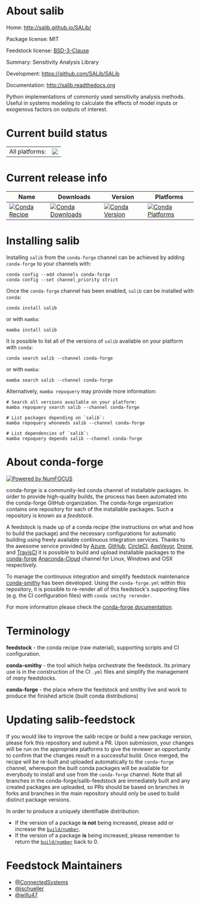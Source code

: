 About salib
===========

Home: http://salib.github.io/SALib/

Package license: MIT

Feedstock license: [BSD-3-Clause](https://github.com/conda-forge/salib-feedstock/blob/main/LICENSE.txt)

Summary: Sensitivity Analysis Library

Development: https://github.com/SALib/SALib

Documentation: http://salib.readthedocs.org

Python implementations of commonly used sensitivity analysis methods.
Useful in systems modeling to calculate the effects of model inputs or
exogenous factors on outputs of interest.


Current build status
====================


<table><tr><td>All platforms:</td>
    <td>
      <a href="https://dev.azure.com/conda-forge/feedstock-builds/_build/latest?definitionId=4329&branchName=main">
        <img src="https://dev.azure.com/conda-forge/feedstock-builds/_apis/build/status/salib-feedstock?branchName=main">
      </a>
    </td>
  </tr>
</table>

Current release info
====================

| Name | Downloads | Version | Platforms |
| --- | --- | --- | --- |
| [![Conda Recipe](https://img.shields.io/badge/recipe-salib-green.svg)](https://anaconda.org/conda-forge/salib) | [![Conda Downloads](https://img.shields.io/conda/dn/conda-forge/salib.svg)](https://anaconda.org/conda-forge/salib) | [![Conda Version](https://img.shields.io/conda/vn/conda-forge/salib.svg)](https://anaconda.org/conda-forge/salib) | [![Conda Platforms](https://img.shields.io/conda/pn/conda-forge/salib.svg)](https://anaconda.org/conda-forge/salib) |

Installing salib
================

Installing `salib` from the `conda-forge` channel can be achieved by adding `conda-forge` to your channels with:

```
conda config --add channels conda-forge
conda config --set channel_priority strict
```

Once the `conda-forge` channel has been enabled, `salib` can be installed with `conda`:

```
conda install salib
```

or with `mamba`:

```
mamba install salib
```

It is possible to list all of the versions of `salib` available on your platform with `conda`:

```
conda search salib --channel conda-forge
```

or with `mamba`:

```
mamba search salib --channel conda-forge
```

Alternatively, `mamba repoquery` may provide more information:

```
# Search all versions available on your platform:
mamba repoquery search salib --channel conda-forge

# List packages depending on `salib`:
mamba repoquery whoneeds salib --channel conda-forge

# List dependencies of `salib`:
mamba repoquery depends salib --channel conda-forge
```


About conda-forge
=================

[![Powered by
NumFOCUS](https://img.shields.io/badge/powered%20by-NumFOCUS-orange.svg?style=flat&colorA=E1523D&colorB=007D8A)](https://numfocus.org)

conda-forge is a community-led conda channel of installable packages.
In order to provide high-quality builds, the process has been automated into the
conda-forge GitHub organization. The conda-forge organization contains one repository
for each of the installable packages. Such a repository is known as a *feedstock*.

A feedstock is made up of a conda recipe (the instructions on what and how to build
the package) and the necessary configurations for automatic building using freely
available continuous integration services. Thanks to the awesome service provided by
[Azure](https://azure.microsoft.com/en-us/services/devops/), [GitHub](https://github.com/),
[CircleCI](https://circleci.com/), [AppVeyor](https://www.appveyor.com/),
[Drone](https://cloud.drone.io/welcome), and [TravisCI](https://travis-ci.com/)
it is possible to build and upload installable packages to the
[conda-forge](https://anaconda.org/conda-forge) [Anaconda-Cloud](https://anaconda.org/)
channel for Linux, Windows and OSX respectively.

To manage the continuous integration and simplify feedstock maintenance
[conda-smithy](https://github.com/conda-forge/conda-smithy) has been developed.
Using the ``conda-forge.yml`` within this repository, it is possible to re-render all of
this feedstock's supporting files (e.g. the CI configuration files) with ``conda smithy rerender``.

For more information please check the [conda-forge documentation](https://conda-forge.org/docs/).

Terminology
===========

**feedstock** - the conda recipe (raw material), supporting scripts and CI configuration.

**conda-smithy** - the tool which helps orchestrate the feedstock.
                   Its primary use is in the construction of the CI ``.yml`` files
                   and simplify the management of *many* feedstocks.

**conda-forge** - the place where the feedstock and smithy live and work to
                  produce the finished article (built conda distributions)


Updating salib-feedstock
========================

If you would like to improve the salib recipe or build a new
package version, please fork this repository and submit a PR. Upon submission,
your changes will be run on the appropriate platforms to give the reviewer an
opportunity to confirm that the changes result in a successful build. Once
merged, the recipe will be re-built and uploaded automatically to the
`conda-forge` channel, whereupon the built conda packages will be available for
everybody to install and use from the `conda-forge` channel.
Note that all branches in the conda-forge/salib-feedstock are
immediately built and any created packages are uploaded, so PRs should be based
on branches in forks and branches in the main repository should only be used to
build distinct package versions.

In order to produce a uniquely identifiable distribution:
 * If the version of a package **is not** being increased, please add or increase
   the [``build/number``](https://docs.conda.io/projects/conda-build/en/latest/resources/define-metadata.html#build-number-and-string).
 * If the version of a package **is** being increased, please remember to return
   the [``build/number``](https://docs.conda.io/projects/conda-build/en/latest/resources/define-metadata.html#build-number-and-string)
   back to 0.

Feedstock Maintainers
=====================

* [@ConnectedSystems](https://github.com/ConnectedSystems/)
* [@jschueller](https://github.com/jschueller/)
* [@willu47](https://github.com/willu47/)

